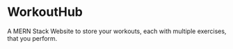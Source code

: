 # WorkoutHub
A MERN Stack Website to store your workouts, each with multiple exercises, that you perform.
